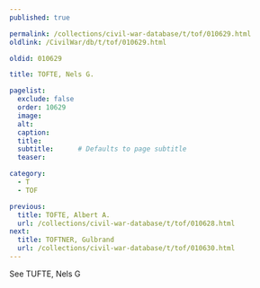 ```yaml
---
published: true

permalink: /collections/civil-war-database/t/tof/010629.html
oldlink: /CivilWar/db/t/tof/010629.html

oldid: 010629

title: TOFTE, Nels G.

pagelist:
  exclude: false
  order: 10629
  image: 
  alt:
  caption:
  title:
  subtitle:      # Defaults to page subtitle
  teaser:

category: 
  - T 
  - TOF

previous:
  title: TOFTE, Albert A.
  url: /collections/civil-war-database/t/tof/010628.html  
next:
  title: TOFTNER, Gulbrand
  url: /collections/civil-war-database/t/tof/010630.html   
---
```

See TUFTE, Nels G